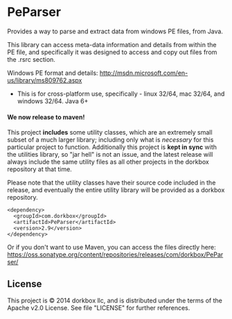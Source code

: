 PeParser
=========

Provides a way to parse and extract data from windows PE files, from Java.

This library can access meta-data information and details from within the PE file, and specifically it was designed to access and copy out files from the .rsrc section. 

Windows PE format and details: http://msdn.microsoft.com/en-us/library/ms809762.aspx

- This is for cross-platform use, specifically - linux 32/64, mac 32/64, and windows 32/64. Java 6+


<h4>We now release to maven!</h4> 

This project **includes** some utility classes, which are an extremely small subset of a much larger library; including only what is *necessary* for this particular project to function. Additionally this project is **kept in sync** with the utilities library, so "jar hell" is not an issue, and the latest release will always include the same utility files as all other projects in the dorkbox repository at that time.
  
  Please note that the utility classes have their source code included in the release, and eventually the entire utility library will be provided as a dorkbox repository.
```
<dependency>
  <groupId>com.dorkbox</groupId>
  <artifactId>PeParser</artifactId>
  <version>2.9</version>
</dependency>
```

Or if you don't want to use Maven, you can access the files directly here:  
https://oss.sonatype.org/content/repositories/releases/com/dorkbox/PeParser/  


<h2>License</h2>

This project is © 2014 dorkbox llc, and is distributed under the terms of the Apache v2.0 License. See file "LICENSE" for further references.

